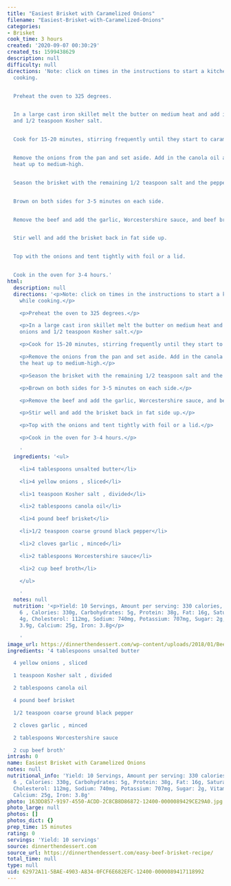 ```yaml
---
title: "Easiest Brisket with Caramelized Onions"
filename: "Easiest-Brisket-with-Caramelized-Onions"
categories:
- Brisket
cook_time: 3 hours
created: '2020-09-07 00:30:29'
created_ts: 1599438629
description: null
difficulty: null
directions: 'Note: click on times in the instructions to start a kitchen timer while
  cooking.


  Preheat the oven to 325 degrees.


  In a large cast iron skillet melt the butter on medium heat and add in the onions
  and 1/2 teaspoon Kosher salt.


  Cook for 15-20 minutes, stirring frequently until they start to caramelize.


  Remove the onions from the pan and set aside. Add in the canola oil and turn the
  heat up to medium-high.


  Season the brisket with the remaining 1/2 teaspoon salt and the pepper.


  Brown on both sides for 3-5 minutes on each side.


  Remove the beef and add the garlic, Worcestershire sauce, and beef broth.


  Stir well and add the brisket back in fat side up.


  Top with the onions and tent tightly with foil or a lid.


  Cook in the oven for 3-4 hours.'
html:
  description: null
  directions: '<p>Note: click on times in the instructions to start a kitchen timer
    while cooking.</p>

    <p>Preheat the oven to 325 degrees.</p>

    <p>In a large cast iron skillet melt the butter on medium heat and add in the
    onions and 1/2 teaspoon Kosher salt.</p>

    <p>Cook for 15-20 minutes, stirring frequently until they start to caramelize.</p>

    <p>Remove the onions from the pan and set aside. Add in the canola oil and turn
    the heat up to medium-high.</p>

    <p>Season the brisket with the remaining 1/2 teaspoon salt and the pepper.</p>

    <p>Brown on both sides for 3-5 minutes on each side.</p>

    <p>Remove the beef and add the garlic, Worcestershire sauce, and beef broth.</p>

    <p>Stir well and add the brisket back in fat side up.</p>

    <p>Top with the onions and tent tightly with foil or a lid.</p>

    <p>Cook in the oven for 3-4 hours.</p>

    '
  ingredients: '<ul>

    <li>4 tablespoons unsalted butter</li>

    <li>4 yellow onions , sliced</li>

    <li>1 teaspoon Kosher salt , divided</li>

    <li>2 tablespoons canola oil</li>

    <li>4 pound beef brisket</li>

    <li>1/2 teaspoon coarse ground black pepper</li>

    <li>2 cloves garlic , minced</li>

    <li>2 tablespoons Worcestershire sauce</li>

    <li>2 cup beef broth</li>

    </ul>

    '
  notes: null
  nutrition: '<p>Yield: 10 Servings, Amount per serving: 330 calories, Serving Size:
    6 , Calories: 330g, Carbohydrates: 5g, Protein: 38g, Fat: 16g, Saturated Fat:
    4g, Cholesterol: 112mg, Sodium: 740mg, Potassium: 707mg, Sugar: 2g, Vitamin C:
    3.9g, Calcium: 25g, Iron: 3.8g</p>

    '
image_url: https://dinnerthendessert.com/wp-content/uploads/2018/01/Beef-Brisket-with-Caramelized-Onions-FB.jpg
ingredients: '4 tablespoons unsalted butter

  4 yellow onions , sliced

  1 teaspoon Kosher salt , divided

  2 tablespoons canola oil

  4 pound beef brisket

  1/2 teaspoon coarse ground black pepper

  2 cloves garlic , minced

  2 tablespoons Worcestershire sauce

  2 cup beef broth'
intrash: 0
name: Easiest Brisket with Caramelized Onions
notes: null
nutritional_info: 'Yield: 10 Servings, Amount per serving: 330 calories, Serving Size:
  6 , Calories: 330g, Carbohydrates: 5g, Protein: 38g, Fat: 16g, Saturated Fat: 4g,
  Cholesterol: 112mg, Sodium: 740mg, Potassium: 707mg, Sugar: 2g, Vitamin C: 3.9g,
  Calcium: 25g, Iron: 3.8g'
photo: 163DD857-9197-4550-ACDD-2C8CB8D86872-12400-0000089429CE29A0.jpg
photo_large: null
photos: []
photos_dict: {}
prep_time: 15 minutes
rating: 0
servings: 'Yield: 10 servings'
source: dinnerthendessert.com
source_url: https://dinnerthendessert.com/easy-beef-brisket-recipe/
total_time: null
type: null
uid: 62972A11-5BAE-4903-A834-0FCF6E682EFC-12400-0000089417118992
---
```

